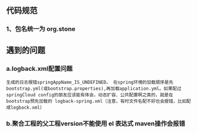 ## 代码规范
### 1、包名统一为 org.stone



## 遇到的问题
### a.logback.xml配置问题
`生成的日志报错springAppName_IS_UNDEFINED，
 在spring环境的加载顺序是先bootstrap.yml(或bootstrap.properties),再加载application.yml。如果配过springCloud config的朋友应该能有体会，动态扩容、公共配置啊之类的，就是在bootstrap预先加载的
 logback-spring.xml（注意，有时文件名配不好也会报错，比如配成logback.xml）`
### b.聚合工程的父工程version不能使用 el 表达式 maven操作会报错